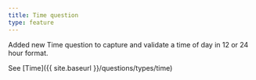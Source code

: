 ```yaml
---
title: Time question
type: feature
---
```


Added new Time question to capture and validate a time of day in 12 or 24 hour format.

See [Time]({{ site.baseurl }}/questions/types/time)